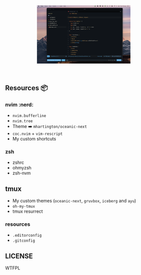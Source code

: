 <p align="center">
  <br>
  <img src="./__assets/preview.png" width="300" />
  <br>
 </p>

<br>

## Resources 📦

### nvim :nerd:
  - `nvim.bufferline`
  - `nvim.tree`
  - Theme ➡️ `mhartington/oceanic-next`
  - `coc.nvim` + `vim-rescript`
  - My custom shortcuts

### zsh
  - zshrc
  - ohmyzsh
  - zsh-nvm

## tmux
  - My custom themes (`oceanic-next`, `gruvbox`, `iceberg` and `ayu`)
  - `oh-my-tmux`
  - tmux resurrect

### resources
  - `.editorconfig`
  - `.gitconfig`

## LICENSE

WTFPL

